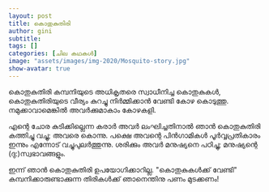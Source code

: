 ```yaml
---
layout: post
title: കൊതുകുതിരി
author: gini
subtitle: 
tags: []
categories: [ചില കഥകള്‍]
image: "assets/images/img-2020/Mosquito-story.jpg"
show-avatar: true
---
```


കൊതുകുതിരി കമ്പനിയുടെ അധികൃതരെ സ്വാധീനിച്ച കൊതുകുകള്‍, കൊതുകുതിരിയുടെ വീര്യം കുറച്ചു നിര്‍മ്മിക്കാന്‍ വേണ്ടി കോഴ കൊടുത്തു. നമുക്കാവാമെങ്കില്‍ അവര്‍ക്കുമാകാം കോഴകളി. 

എന്റെ ചോര കുടിക്കില്ലെന്ന കരാര്‍ അവര്‍ ലംഘിച്ചതിനാല്‍ ഞാന്‍ കൊതുകുതിരി കത്തിച്ചു വച്ചു; അവരെ കൊന്നു. പക്ഷെ അവന്റെ പിന്‍ഗാമികള്‍ പൂര്‍വ്വപ്രതികാരം ഇന്നും എന്നോട് വച്ചുപുലര്‍ത്തുന്നു. ശരിക്കും അവര്‍ മനുഷ്യനെ പഠിച്ചു; മനുഷ്യന്റെ (ദു:)സ്വഭാവങ്ങളും.

ഇന്ന് ഞാന്‍ കൊതുകുതിരി ഉപയോഗിക്കാറില്ല. "കൊതുകുകള്‍ക്ക് വേണ്ടി" കമ്പനിക്കാരുണ്ടാക്കുന്ന തിരികള്‍ക്ക് ഞാനെന്തിനു പണം മുടക്കണം!
